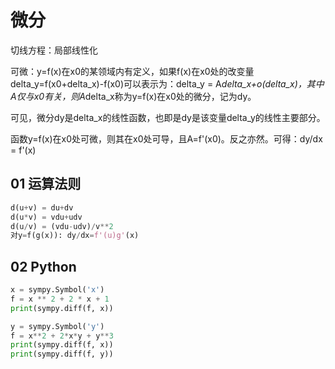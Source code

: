 # 微分

切线方程：局部线性化

可微：y=f(x)在x0的某领域内有定义，如果f(x)在x0处的改变量delta_y=f(x0+delta_x)-f(x0)可以表示为：delta_y = A*delta_x+o(delta_x)，其中A仅与x0有关，则A*delta_x称为y=f(x)在x0处的微分，记为dy。

可见，微分dy是delta_x的线性函数，也即是dy是该变量delta_y的线性主要部分。

函数y=f(x)在x0处可微，则其在x0处可导，且A=f'(x0)。反之亦然。可得：dy/dx = f'(x)

## 01 运算法则

```python
d(u+v) = du+dv
d(u*v) = vdu+udv
d(u/v) = (vdu-udv)/v**2
对y=f(g(x)): dy/dx=f'(u)g'(x)
```

## 02 Python

```python
x = sympy.Symbol('x')
f = x ** 2 + 2 * x + 1
print(sympy.diff(f, x))

y = sympy.Symbol('y')
f = x**2 + 2*x*y + y**3
print(sympy.diff(f, x))
print(sympy.diff(f, y))
```


